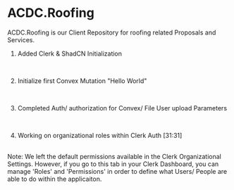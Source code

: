 # ACDC.Roofing
ACDC.Roofing is our Client Repository for roofing related Proposals and Services. 
<br>

1. Added Clerk & ShadCN Initialization
<br>

2. Initialize first Convex Mutation "Hello World"
<br>

3. Completed Auth/ authorization for Convex/ File User upload Parameters 
<br>

4. Working on organizational roles within Clerk Auth [31:31]
<br>
Note: We left the default permissions available in the Clerk Organizational Settings. However, if you go to this tab in your Clerk Dashboard, you can manage 'Roles' and 'Permissions' in order to define what Users/ People are able to do within the applicaiton.  